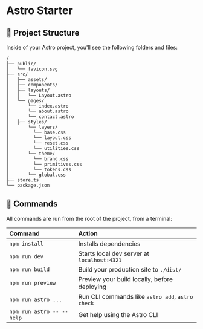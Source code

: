 # Astro Starter

## 🚀 Project Structure

Inside of your Astro project, you'll see the following folders and files:

```text
/
├── public/
│   └── favicon.svg
├── src/
│   ├── assets/
│   ├── components/
│   ├── layouts/
│   │   └── Layout.astro
│   └── pages/
│       └── index.astro
│       └── about.astro
│       └── contact.astro
│   ├── styles/
│       └── layers/
│         └── base.css
│         └── layout.css
│         └── reset.css
│         └── utilities.css
│       └── theme/
│         └── brand.css
│         └── primitives.css
│         └── tokens.css
│       └── global.css
├── store.ts
└── package.json
```

## 🧞 Commands

All commands are run from the root of the project, from a terminal:

| Command                   | Action                                           |
| :------------------------ | :----------------------------------------------- |
| `npm install`             | Installs dependencies                            |
| `npm run dev`             | Starts local dev server at `localhost:4321`      |
| `npm run build`           | Build your production site to `./dist/`          |
| `npm run preview`         | Preview your build locally, before deploying     |
| `npm run astro ...`       | Run CLI commands like `astro add`, `astro check` |
| `npm run astro -- --help` | Get help using the Astro CLI                     |
